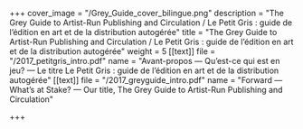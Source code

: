 +++
cover_image = "/Grey_Guide_cover_bilingue.png"
description = "The Grey Guide to Artist-Run Publishing and Circulation / Le Petit Gris : guide de l’édition en art et de la distribution autogérée"
title = "The Grey Guide to Artist-Run Publishing and Circulation / Le Petit Gris : guide de l’édition en art et de la distribution autogérée"
weight = 5
[[text]]
file = "/2017_petitgris_intro.pdf"
name = "Avant-propos — Qu’est-ce qui est en jeu? — Le titre Le Petit Gris : guide de l’édition en art et de la distribution autogérée"
[[text]]
file = "/2017_greyguide_intro.pdf"
name = "Forward — What’s at Stake? — Our title, The Grey Guide to Artist-Run Publishing and Circulation"

+++
